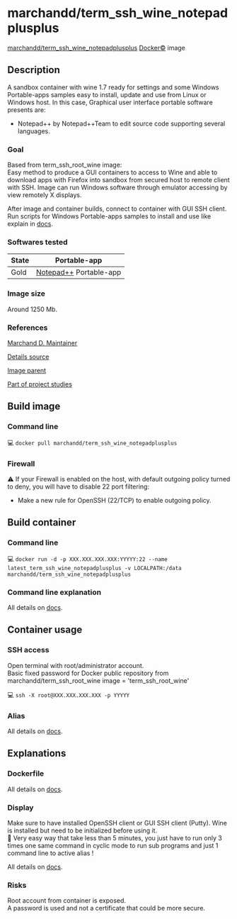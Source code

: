 # marchandd/term_ssh_wine_notepadplusplus

[marchandd/term_ssh_wine_notepadplusplus](https://registry.hub.docker.com/u/marchandd/term_ssh_wine_notepadplusplus/ "MarchandD")  [Docker:copyright:](https://docs.docker.com/ "Docker") image

## Description

A sandbox container with wine 1.7 ready for settings and some Windows Portable-apps samples easy to install, update and use from Linux or Windows host.
In this case, Graphical user interface portable software presents are:
- Notepad++ by Notepad++Team to edit source code supporting several languages.

### Goal

Based from term_ssh_root_wine image:  
Easy method to produce a GUI containers to access to Wine and able to download apps with Firefox into sandbox from secured host to remote client with SSH.
Image can run Windows software through emulator accessing by view remotely X displays.

After image and container builds, connect to container with GUI SSH client.  
Run scripts for Windows Portable-apps samples to install and use like explain in [docs](https://github.com/marchandd/term_ssh_wine_notepadplusplus/blob/master/docs/summary.md "Summary").

### Softwares tested

| State | Portable-app  
| --- | ---  
| Gold | [Notepad++](https://github.com/marchandd/term_ssh_wine_notepadplusplus/blob/master/docs/notepad.md "Notepad++_Details") Portable-app  

### Image size

Around 1250 Mb.

### References

[Marchand D. Maintainer](https://github.com/marchandd/ "Maintainer")

[Details source](https://github.com/marchandd/term_ssh_wine_notepadplusplus/ "Details")

[Image parent](https://github.com/marchandd/term_ssh_root_wine/ "Parent")

[Part of project studies](https://github.com/marchandd/docker_index/ "References")

## Build image

### Command line

:computer: `docker pull marchandd/term_ssh_wine_notepadplusplus`

### Firewall

:warning: If your Firewall is enabled on the host, with default outgoing policy turned to 
deny, 
you will have to disable 22 port filtering:  
- Make a new rule for OpenSSH (22/TCP) to enable outgoing policy.

## Build container

### Command line

:computer: `docker run -d -p XXX.XXX.XXX.XXX:YYYYY:22 --name latest_term_ssh_wine_notepadplusplus -v LOCALPATH:/data marchandd/term_ssh_wine_notepadplusplus`

### Command line explanation

All details on [docs](https://github.com/marchandd/term_ssh_wine_notepadplusplus/blob/master/docs/summary.md "Summary").

## Container usage

### SSH access

Open terminal with root/administrator account.  
Basic fixed password for Docker public repository from marchandd/term_ssh_root_wine image = 'term_ssh_root_wine'

:computer: `ssh -X root@XXX.XXX.XXX.XXX -p YYYYY`

### Alias

All details on [docs](https://github.com/marchandd/term_ssh_wine_notepadplusplus/blob/master/docs/summary.md "Summary").

## Explanations

### Dockerfile

All details on [docs](https://github.com/marchandd/term_ssh_wine_notepadplusplus/blob/master/docs/summary.md "Summary").

### Display

Make sure to have installed OpenSSH client or GUI SSH client (Putty).
Wine is installed but need to be initialized before using it.  
:star2: Very easy way that take less than 5 minutes, you just have to run only 3 times one same command in cyclic mode to run sub programs and just 1 command line to active alias !

All details on [docs](https://github.com/marchandd/term_ssh_wine_notepadplusplus/blob/master/docs/summary.md "Summary").

### Risks

Root account from container is exposed.  
A password is used and not a certificate that could be more secure.
